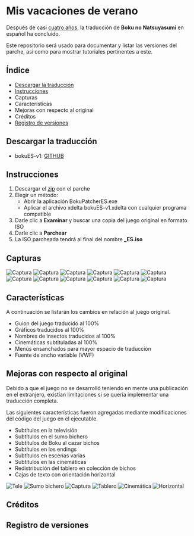 # Mis vacaciones de verano
Después de casi [cuatro años](https://tradusquare.es/anunciamos-la-traduccion-de-boku-no-natsuyasumi-portable/), la traducción de **Boku no Natsuyasumi**
en español ha concluido.

Este repositorio será usado para documentar y listar las versiones
del parche, así como para mostrar tutoriales pertinentes a este.

## Índice
- [Descargar la traducción](#descargar-la-traducción)
- [Instrucciones](#instrucciones)
- Capturas
- Características
- Mejoras con respecto al original
- Créditos
- [Registro de versiones](#registro-de-versiones)

## Descargar la traducción
* bokuES-v1: [GITHUB](https://tradusquare.es/anunciamos-la-traduccion-de-boku-no-natsuyasumi-portable/)

## Instrucciones
1. Descargar el [zip](#descargar-la-traducción) con el parche
2. Elegir un método:
    - Abrir la aplicación BokuPatcherES.exe
    - Aplicar el archivo xdelta bokuES-v1.xdelta con cualquier programa compatible
3. Darle clic a **Examinar** y buscar una copia del juego original en formato ISO
4. Darle clic a **Parchear**
5. La ISO parcheada tendrá al final del nombre **_ES.iso**

## Capturas
![Captura](/assets/21.png "Image")
![Captura](/assets/22.png "Image")
![Captura](/assets/23.png "Image")
![Captura](/assets/24.png "Image")
![Captura](/assets/25.png "Image")
![Captura](/assets/26.png "Image")
![Captura](/assets/27.png "Image")
![Captura](/assets/28.png "Image")
![Captura](/assets/29.png "Image")
![Captura](/assets/30.png "Image")
![Captura](/assets/31.png "Image")
![Captura](/assets/32.png "Image")

## Características
A continuación se listarán los cambios en relación al juego original.

- Guion del juego traducido al 100%
- Gráficos traducidos al 100%
- Nombres de insectos traducidos al 100%
- Cinemáticas subtituladas al 100%
- Menús ensanchados para mayor espacio de traducción
- Fuente de ancho variable (VWF)

## Mejoras con respecto al original

Debido a que el juego no se desarrolló teniendo en mente una publicación
en el extranjero, existían limitaciones si se quería implementar
una traducción completa.

Las siguientes características fueron agregadas mediante modificaciones
del código del juego en el ejecutable.

- Subtítulos en la televisión
- Subtítulos en el sumo bichero
- Subtítulos de Boku al cazar bichos
- Subtítulos en los endings
- Subtítulos en escenas varias
- Subtítulos en las cinemáticas
- Redistribución del tablero en colección de bichos
- Cajas de texto con orientación horizontal

![Tele](/assets/4.png "Image")
![Sumo bichero](/assets/3.png "Image")
![Captura](/assets/2.png "Image")
![Tablero](/assets/1.png "Image")
![Cinemática](/assets/5.png "Image")
![Horizontal](/assets/6.png "Image")

## Créditos

## Registro de versiones

